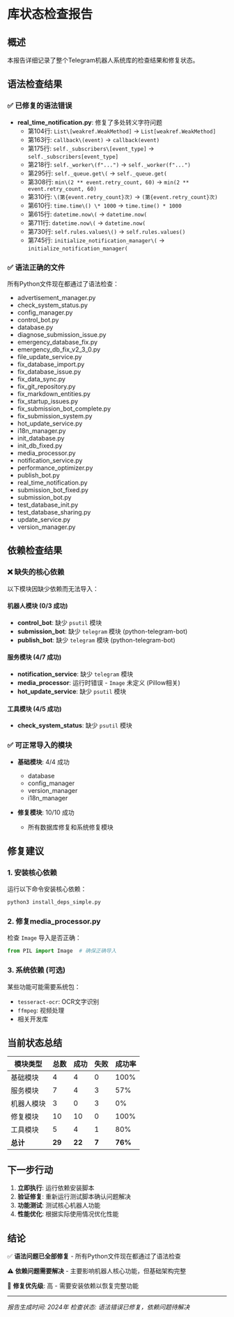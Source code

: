 # 库状态检查报告

## 概述
本报告详细记录了整个Telegram机器人系统库的检查结果和修复状态。

## 语法检查结果

### ✅ 已修复的语法错误
- **real_time_notification.py**: 修复了多处转义字符问题
  - 第104行: `List\[weakref.WeakMethod]` → `List[weakref.WeakMethod]`
  - 第163行: `callback\(event)` → `callback(event)`
  - 第175行: `self._subscribers\[event_type]` → `self._subscribers[event_type]`
  - 第218行: `self._worker\(f"...")` → `self._worker(f"...")`
  - 第295行: `self._queue.get\(` → `self._queue.get(`
  - 第308行: `min\(2 ** event.retry_count, 60)` → `min(2 ** event.retry_count, 60)`
  - 第310行: `\(第{event.retry_count}次)` → `(第{event.retry_count}次)`
  - 第610行: `time.time\() \* 1000` → `time.time() * 1000`
  - 第615行: `datetime.now\(` → `datetime.now(`
  - 第711行: `datetime.now\(` → `datetime.now(`
  - 第730行: `self.rules.values\()` → `self.rules.values()`
  - 第745行: `initialize_notification_manager\(` → `initialize_notification_manager(`

### ✅ 语法正确的文件
所有Python文件现在都通过了语法检查：
- advertisement_manager.py
- check_system_status.py
- config_manager.py
- control_bot.py
- database.py
- diagnose_submission_issue.py
- emergency_database_fix.py
- emergency_db_fix_v2_3_0.py
- file_update_service.py
- fix_database_import.py
- fix_database_issue.py
- fix_data_sync.py
- fix_git_repository.py
- fix_markdown_entities.py
- fix_startup_issues.py
- fix_submission_bot_complete.py
- fix_submission_system.py
- hot_update_service.py
- i18n_manager.py
- init_database.py
- init_db_fixed.py
- media_processor.py
- notification_service.py
- performance_optimizer.py
- publish_bot.py
- real_time_notification.py
- submission_bot_fixed.py
- submission_bot.py
- test_database_init.py
- test_database_sharing.py
- update_service.py
- version_manager.py

## 依赖检查结果

### ❌ 缺失的核心依赖
以下模块因缺少依赖而无法导入：

#### 机器人模块 (0/3 成功)
- **control_bot**: 缺少 `psutil` 模块
- **submission_bot**: 缺少 `telegram` 模块 (python-telegram-bot)
- **publish_bot**: 缺少 `telegram` 模块 (python-telegram-bot)

#### 服务模块 (4/7 成功)
- **notification_service**: 缺少 `telegram` 模块
- **media_processor**: 运行时错误 - `Image` 未定义 (Pillow相关)
- **hot_update_service**: 缺少 `psutil` 模块

#### 工具模块 (4/5 成功)
- **check_system_status**: 缺少 `psutil` 模块

### ✅ 可正常导入的模块
- **基础模块**: 4/4 成功
  - database
  - config_manager
  - version_manager
  - i18n_manager

- **修复模块**: 10/10 成功
  - 所有数据库修复和系统修复模块

## 修复建议

### 1. 安装核心依赖
运行以下命令安装核心依赖：
```bash
python3 install_deps_simple.py
```

### 2. 修复media_processor.py
检查 `Image` 导入是否正确：
```python
from PIL import Image  # 确保正确导入
```

### 3. 系统依赖 (可选)
某些功能可能需要系统包：
- `tesseract-ocr`: OCR文字识别
- `ffmpeg`: 视频处理
- 相关开发库

## 当前状态总结

| 模块类型 | 总数 | 成功 | 失败 | 成功率 |
|---------|------|------|------|--------|
| 基础模块 | 4 | 4 | 0 | 100% |
| 服务模块 | 7 | 4 | 3 | 57% |
| 机器人模块 | 3 | 0 | 3 | 0% |
| 修复模块 | 10 | 10 | 0 | 100% |
| 工具模块 | 5 | 4 | 1 | 80% |
| **总计** | **29** | **22** | **7** | **76%** |

## 下一步行动

1. **立即执行**: 运行依赖安装脚本
2. **验证修复**: 重新运行测试脚本确认问题解决
3. **功能测试**: 测试核心机器人功能
4. **性能优化**: 根据实际使用情况优化性能

## 结论

✅ **语法问题已全部修复** - 所有Python文件现在都通过了语法检查

⚠️ **依赖问题需要解决** - 主要影响机器人核心功能，但基础架构完整

🔧 **修复优先级**: 高 - 需要安装依赖以恢复完整功能

---
*报告生成时间: 2024年*
*检查状态: 语法错误已修复，依赖问题待解决*